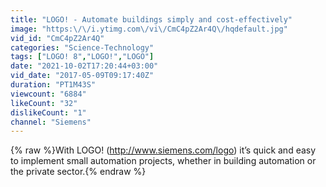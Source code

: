```yaml
---
title: "LOGO! - Automate buildings simply and cost-effectively"
image: "https:\/\/i.ytimg.com\/vi\/CmC4pZ2Ar4Q\/hqdefault.jpg"
vid_id: "CmC4pZ2Ar4Q"
categories: "Science-Technology"
tags: ["LOGO! 8","LOGO!","LOGO"]
date: "2021-10-02T17:20:44+03:00"
vid_date: "2017-05-09T09:17:40Z"
duration: "PT1M43S"
viewcount: "6884"
likeCount: "32"
dislikeCount: "1"
channel: "Siemens"
---
```

{% raw %}With LOGO! (<a rel="nofollow" target="blank" href="http://www.siemens.com/logo)">http://www.siemens.com/logo)</a> it’s quick and easy to implement small automation projects, whether in building automation or the private sector.{% endraw %}
